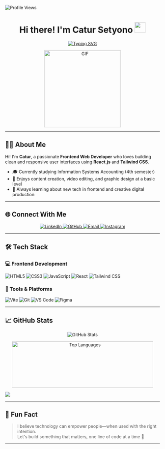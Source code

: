 ![Profile Views](https://komarev.com/ghpvc/?username=CaturSetyono&style=flat&color=blue)

<h1 align="center">Hi there! I'm Catur Setyono <img src="https://media.giphy.com/media/hvRJCLFzcasrR4ia7z/giphy.gif" width="35"></h1>

<div align="center">

[![Typing SVG](https://readme-typing-svg.herokuapp.com?font=Roboto+Mono&size=26&color=00ADB5&center=true&vCenter=true&width=900&height=60&lines=Frontend+Web+Developer;React.js+%2B+Tailwind+Enthusiast;Student+of+Accounting+Information+Systems;Creative+Content+Creator)](https://git.io/typing-svg)

</div>

<p align="center">
 <img height="250" alt="GIF" src="https://media.tenor.com/GfSX-u7VGM4AAAAC/coding.gif" />
</p>

---

## 🧑‍💻 About Me

Hi! I'm **Catur**, a passionate **Frontend Web Developer** who loves building clean and responsive user interfaces using **React.js** and **Tailwind CSS**.

- 🎓 Currently studying Information Systems Accounting (4th semester)
- 🎨 Enjoys content creation, video editing, and graphic design at a basic level
- 🌱 Always learning about new tech in frontend and creative digital production

---

## 🌐 Connect With Me

<p align="center">
  <a href="https://www.linkedin.com/in/catursetyono/">
    <img alt="LinkedIn" src="https://img.icons8.com/doodle/40/linkedin--v2.png"/>
  </a>
  <a href="https://github.com/CaturSetyono">
    <img alt="GitHub" src="https://img.icons8.com/doodle/40/github--v1.png"/>
  </a>
  <a href="mailto:catursetyono542@gmail.com">
    <img alt="Email" src="https://img.icons8.com/doodle/38/gmail-new.png"/>
  </a>
  <a href="https://www.instagram.com/tyodev.id/">
    <img alt="Instagram" src="https://img.icons8.com/doodle/38/instagram--v1.png"/>
  </a>
</p>

---

## 🛠️ Tech Stack

### 💻 Frontend Development

<p align="left">
  <img alt="HTML5" src="https://img.shields.io/badge/HTML5-E34F26?logo=html5&logoColor=white" />
  <img alt="CSS3" src="https://img.shields.io/badge/CSS3-1572B6?logo=css3&logoColor=white" />
  <img alt="JavaScript" src="https://img.shields.io/badge/JavaScript-F7DF1E?logo=javascript&logoColor=black" />
  <img alt="React" src="https://img.shields.io/badge/React-20232A?logo=react&logoColor=61DAFB" />
  <img alt="Tailwind CSS" src="https://img.shields.io/badge/TailwindCSS-38B2AC?logo=tailwind-css&logoColor=white" />
</p>

### 🔧 Tools & Platforms

<p align="left">
  <img alt="Vite" src="https://img.shields.io/badge/Vite-646CFF?logo=vite&logoColor=white" />
  <img alt="Git" src="https://img.shields.io/badge/Git-F05032?logo=git&logoColor=white" />
  <img alt="VS Code" src="https://img.shields.io/badge/VS%20Code-007ACC?logo=visual-studio-code&logoColor=white" />
  <img alt="Figma" src="https://img.shields.io/badge/Figma-F24E1E?logo=figma&logoColor=white" />
</p>

---

## 📈 GitHub Stats

<p align="center">
  <img src="https://github-readme-stats.vercel.app/api?username=CaturSetyono&show_icons=true&theme=radical" alt="GitHub Stats" />
</p>

<!-- Most Used Languages -->
<p align="center">
  <img width="460" height="150" src="https://github-readme-stats.vercel.app/api/top-langs?username=CaturSetyono&show_icons=true&locale=en&layout=compact&theme=tokyonight" alt="Top Languages" />
</p>

<!-- GitHub Streak Stats -->

<p align="center"> 
 
![](https://nirzak-streak-stats.vercel.app/?user=catursetyono&theme=dark&hide_border=false)<br/>
</p>


---

## 🎯 Fun Fact

> I believe technology can empower people—when used with the right intention.  
> Let's build something that matters, one line of code at a time 🚀

---

